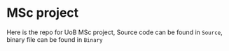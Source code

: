 # MSc project
Here is the repo for UoB MSc project, Source code can be found in `Source`, binary file can be found in `Binary`
